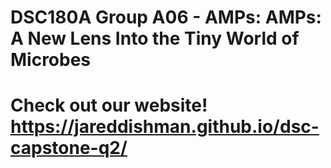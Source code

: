 DSC180A Group A06 - AMPs: AMPs: A New Lens Into the Tiny World of Microbes
==============================

# Check out our website! https://jareddishman.github.io/dsc-capstone-q2/
